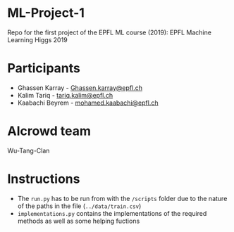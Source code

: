 # ML-Project-1
Repo for the first project of the EPFL ML course (2019): EPFL Machine Learning Higgs 2019

# Participants
- Ghassen Karray - Ghassen.karray@epfl.ch
- Kalim Tariq  - tariq.kalim@epfl.ch
- Kaabachi Beyrem - mohamed.kaabachi@epfl.ch

# AIcrowd team
Wu-Tang-Clan

# Instructions
- The `run.py` has to be run from with the `/scripts` folder due to the nature of the paths in the file (`../data/train.csv`)
- `implementations.py` contains the implementations of the required methods as well as some helping fuctions
